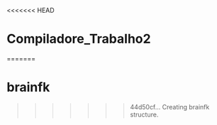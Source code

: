 <<<<<<< HEAD
# Compiladore_Trabalho2
=======
# brainfk
>>>>>>> 44d50cf... Creating brainfk structure.
